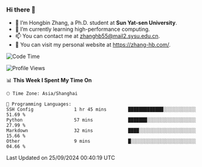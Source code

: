 ### Hi there 👋

- 🔭 I’m Hongbin Zhang, a Ph.D. student at **Sun Yat-sen University**.
- 🌱 I’m currently learning high-performance computing.
- 📫 You can contact me at zhanghb55@mail2.sysu.edu.cn.
- 👀 You can visit my personal website at https://zhang-hb.com/.

<!--START_SECTION:waka-->
![Code Time](http://img.shields.io/badge/Code%20Time-347%20hrs%204%20mins-blue)

![Profile Views](http://img.shields.io/badge/Profile%20Views-3-blue)

📊 **This Week I Spent My Time On** 

```text
🕑︎ Time Zone: Asia/Shanghai

💬 Programming Languages: 
SSH Config               1 hr 45 mins        █████████████░░░░░░░░░░░░   51.69 % 
Python                   57 mins             ███████░░░░░░░░░░░░░░░░░░   27.99 % 
Markdown                 32 mins             ████░░░░░░░░░░░░░░░░░░░░░   15.66 % 
Other                    9 mins              █░░░░░░░░░░░░░░░░░░░░░░░░   04.66 % 
```


 Last Updated on 25/09/2024 00:40:19 UTC
<!--END_SECTION:waka-->

